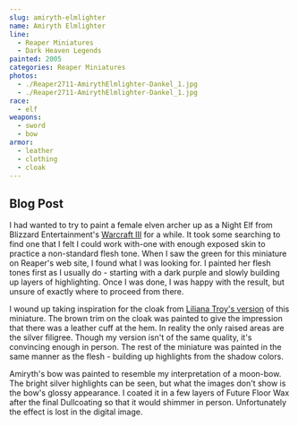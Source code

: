 ```yaml
---
slug: amiryth-elmlighter
name: Amiryth Elmlighter
line:
  - Reaper Miniatures
  - Dark Heaven Legends
painted: 2005
categories: Reaper Miniatures
photos:
  - ./Reaper2711-AmirythElmlighter-Dankel_1.jpg
  - ./Reaper2711-AmirythElmlighter-Dankel_1.jpg
race:
  - elf
weapons:
  - sword
  - bow
armor:
  - leather
  - clothing
  - cloak
---
```


## Blog Post

I had wanted to try to paint a female elven archer up as a Night Elf from Blizzard Entertainment's [Warcraft III](http://classic.battle.net/war3/nightelf/units/) for a while. It took some searching to find one that I felt I could work with-one with enough exposed skin to practice a non-standard flesh tone. When I saw the green for this miniature on Reaper's web site, I found what I was looking for. I painted her flesh tones first as I usually do - starting with a dark purple and slowly building up layers of highlighting. Once I was done, I was happy with the result, but unsure of exactly where to proceed from there.

I wound up taking inspiration for the cloak from [Liliana Troy's version](http://www.reapermini.com/Miniatures/02711/latest/02711#detail/02711_Amiryth_lt) of this miniature. The brown trim on the cloak was painted to give the impression that there was a leather cuff at the hem. In reality the only raised areas are the silver filigree. Though my version isn't of the same quality, it's convincing enough in person. The rest of the miniature was painted in the same manner as the flesh - building up highlights from the shadow colors.

Amiryth's bow was painted to resemble my interpretation of a moon-bow. The bright silver highlights can be seen, but what the images don't show is the bow's glossy appearance. I coated it in a few layers of Future Floor Wax after the final Dullcoating so that it would shimmer in person. Unfortunately the effect is lost in the digital image.

